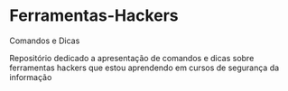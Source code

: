 # Ferramentas-Hackers
Comandos e Dicas

Repositório dedicado a apresentação de comandos e dicas sobre ferramentas hackers que estou aprendendo em cursos de segurança da informação
